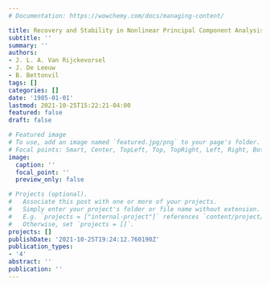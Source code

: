 ```yaml
---
# Documentation: https://wowchemy.com/docs/managing-content/

title: Recovery and Stability in Nonlinear Principal Component Analysis
subtitle: ''
summary: ''
authors:
- J. L. A. Van Rijckevorsel
- J. De Leeuw
- B. Bettonvil
tags: []
categories: []
date: '1985-01-01'
lastmod: 2021-10-25T15:22:21-04:00
featured: false
draft: false

# Featured image
# To use, add an image named `featured.jpg/png` to your page's folder.
# Focal points: Smart, Center, TopLeft, Top, TopRight, Left, Right, BottomLeft, Bottom, BottomRight.
image:
  caption: ''
  focal_point: ''
  preview_only: false

# Projects (optional).
#   Associate this post with one or more of your projects.
#   Simply enter your project's folder or file name without extension.
#   E.g. `projects = ["internal-project"]` references `content/project/deep-learning/index.md`.
#   Otherwise, set `projects = []`.
projects: []
publishDate: '2021-10-25T19:24:12.760190Z'
publication_types:
- '4'
abstract: ''
publication: ''
---
```

